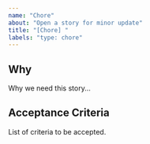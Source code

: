 ```yaml
---
name: "Chore"
about: "Open a story for minor update"
title: "[Chore] "
labels: "type: chore"
---
```


## Why

Why we need this story...

## Acceptance Criteria

List of criteria to be accepted.
